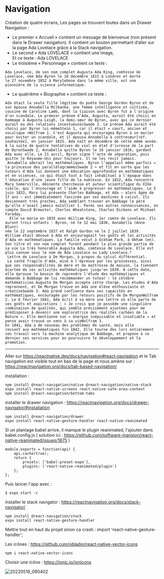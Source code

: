 # Navigation

Création de quatre écrans, Les pages se trouvent toutes dans un Drawer Navigation :
- Le premier « Accueil » contient un message de bienvenue (non présent dans le Drawer navigation).
Il contient un bouton permettant d’aller sur la page Ada Lovelace grâce à la Stack navigation.  
- Le second « Ada LOVELACE » contient une image,  
Et ce texte : Ada LOVELACE  
- Le troisième « Personnage » contient ce texte : 
 
```
Ada Lovelace, de son nom complet Augusta Ada King, comtesse de 
Lovelace, née Ada Byron le 10 décembre 1815 à Londres et morte 
le 27 novembre 1852 à Marylebone dans la même ville, est une 
pionnière de la science informatique.
```

- Le quatrième « Biographie » contient ce texte :  

```
Ada était la seule fille légitime du poète George Gordon Byron et de 
son épouse Annabella Milbanke, une femme intelligente et cultivée, 
cousine de Caroline Lamb, dont la liaison avec Byron fut à l'origine 
d'un scandale. Le premier prénom d'Ada, Augusta, aurait été choisi en 
hommage à Augusta Leigh, la demi-sœur de Byron, avec qui ce dernier 
aurait eu des relations incestueusesSwade 2. Le prénom Ada aurait été 
choisi par Byron lui-mêmeStein 1, car il était « court, ancien et 
vocalique »Wolfram 1. C'est Augusta qui encouragea Byron à se marier 
pour éviter un scandale, et il épousa Annabella à contrecœur[réf. 
souhaitée], en janvier 1815. Ada naît en décembre de cette même année. 
À la suite de quatre tentatives de viol en état d'ivresse de la part 
de ByronSwade 2, Annabella quitte Byron le 16 janvier 1816, gardant 
Ada avec elle. Le 21 avril, Byron signe l'acte de séparation, puis 
quitte le Royaume-Uni pour toujours. Il ne les revit jamais.
 Annabella adorait les mathématiques. Byron l’appelait même parfois « 
la princesse des parallélogrammesSwade 2 » et fit en sorte que les 
tuteurs d'Ada lui donnent une éducation approfondie en mathématiques 
et en sciences, ce qui était tout à fait inhabituel à l'époque dans 
l'éducation d'une jeune fille de la noblesse. En 1832, Ada rencontre 
Mary Somerville, éminente chercheuse et auteur scientifique du XIXe 
siècle, qui l'encourage et l'aide à progresser en mathématiques. Le 5 
juin 1833, Mary lui présente Charles Babbage, et Ada — alors âgée de 
17 ans — est immédiatement fascinée par ses machines à calcul. Ils 
deviennent très proches, Ada semblant trouver en Babbage le père 
qu'elle n'avait jamais euCollier 1. Parmi ses autres connaissances, on 
compte David Brewster, Charles Wheatstone, Charles Dickens et Michael 
Faraday.  
  Elle se marie en 1835 avec William King, 1er comte de Lovelace. Ils 
auront trois enfants : Byron, né le 12 mai 1836, Annabella (Anne Blunt) 
née le 22 septembre 1837 et Ralph Gordon né le 2 juillet 1839. 
William était dévoué à Ada et encourageait les goûts et les activités 
d'Ada en mathématiques. La famille vécut à Ockham Park, à Okham (en). 
Son titre et son nom complet furent pendant la plus grande partie de 
sa vie La très honorable Augusta Ada, comtesse de Lovelace. Elle est 
plus connue sous le nom de Ada Lovelace ou Lady Lovelace.*  
 Lettre de Lovelace à De Morgan, à propos du calcul différentiel.
 La santé fragile d'Ada, mise à l'épreuve par les grossesses, ainsi 
que ses responsabilités de mère et de maîtresse de maison, la tiennent 
écartée de ses activités mathématiques jusqu'en 1839. À cette date, 
elle éprouve le besoin de reprendre l'étude des mathématiques et 
demande à Babbage de lui recommander un tuteur : le célèbre 
mathématicien Auguste De Morgan accepte cette charge. Les études d'Ada 
reprennent, et De Morgan trouve en Ada une élève enthousiaste et 
créativeSwade 3. Ada prend confiance dans ses capacités en 
mathématiques, encouragée par les retours positifs de De MorganWolfram 
2. Le 6 février 1841, Ada écrit à sa mère une lettre où elle parle de 
ses goûts et aspirations : « Je crois que je possède une singulière 
combinaison de qualités, qui semble précisément ajustées pour me 
prédisposer à devenir une exploratrice des réalités cachées de la 
Nature ». Elle mentionne son « énergie inépuisable et insatiable » et 
pense avoir trouvé un sens à sa vieWolfram 3.
En 1841, Ada a de nouveau des problèmes de santé, mais elle 
revient aux mathématiques fin 1842. Elle tourne dès lors entièrement 
son travail vers la machine analytique de Babbage, et propose à ce 
dernier ses services pour en poursuivre le développement et la 
promotion.
```

--------

Aller sur https://reactnative.dev/docs/navigation#react-navigation et le Tab navigation est visible tout en bas de la page et nous amène sur : https://reactnavigation.org/docs/tab-based-navigation/

installation :

`npm install @react-navigation/native @react-navigation/native-stack`  
`expo install react-native-screens react-native-safe-area-context`  
`npm install @react-navigation/bottom-tabs`  

installer le drawer navigation : https://reactnavigation.org/docs/drawer-navigator/#installation  

`npm install @react-navigation/drawer`  
`expo install react-native-gesture-handler react-native-reanimated`  

Si un plantage babel arrive, il manque le plugin reanimated, l'ajouter dans babel.config.js ( solution ici : https://github.com/software-mansion/react-native-reanimated/issues/1875 )
```
module.exports = function(api) {
	api.cache(true);
	return {
		presets: ['babel-preset-expo'],
		plugins: ['react-native-reanimated/plugin']
	};
};
```
Puis lancer l'app avec :

`$ expo start -c`  

installer le stack navigator : https://reactnavigation.org/docs/stack-navigator/

`npm install @react-navigation/stack`  
`expo install react-native-gesture-handler`  

Mettre tout en haut du projet sinon ca crash : import 'react-native-gesture-handler';  

Les icônes : https://github.com/oblador/react-native-vector-icons  

`npm i react-native-vector-icons`  

Choisir une icône : https://ionic.io/ionicons

![20220518_090402](https://user-images.githubusercontent.com/35977024/168978568-09eb9101-2dff-4115-9d23-ce348d0ceb6b.gif)
